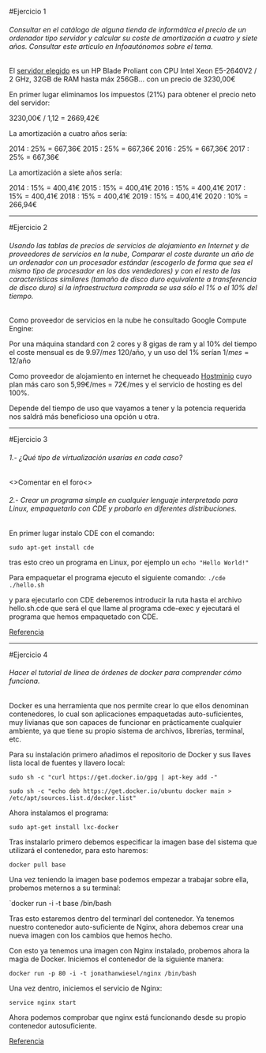 #Ejercicio 1

###### Consultar en el catálogo de alguna tienda de informática el precio de un ordenador tipo servidor y calcular su coste de amortización a cuatro y siete años. Consultar este artículo en Infoautónomos sobre el tema.

El [servidor elegido](http://www.dynos.es/servidor-blade-hp-proliant-bl460c-gen8-xeon-e5-2640v2-2ghz-32gb-ddr3--4514953608993__724085-B21.html) es un HP Blade Proliant con CPU	Intel Xeon E5-2640V2 / 2 GHz, 32GB de RAM hasta máx 256GB... con un precio de 3230,00€

En primer lugar eliminamos los impuestos (21%) para obtener el precio neto del servidor:

3230,00€ / 1,12 = 2669,42€

La amortización a cuatro años sería:

2014 : 25% = 667,36€
2015 : 25% = 667,36€
2016 : 25% = 667,36€
2017 : 25% = 667,36€

La amortización a siete años sería:

2014 : 15% = 400,41€
2015 : 15% = 400,41€
2016 : 15% = 400,41€
2017 : 15% = 400,41€
2018 : 15% = 400,41€
2019 : 15% = 400,41€
2020 : 10% = 266,94€

---
#Ejercicio 2

###### Usando las tablas de precios de servicios de alojamiento en Internet y de proveedores de servicios en la nube, Comparar el coste durante un año de un ordenador con un procesador estándar (escogerlo de forma que sea el mismo tipo de procesador en los dos vendedores) y con el resto de las características similares (tamaño de disco duro equivalente a transferencia de disco duro) si la infraestructura comprada se usa sólo el 1% o el 10% del tiempo.



Como proveedor de servicios en la nube he consultado Google Compute Engine:

Por una máquina standard con 2 cores y 8 gigas de ram y al 10% del tiempo el coste mensual es de 9.97$/mes ~ 120$/año, y un uso del 1% serían 1$/mes = 12$/año

Como proveedor de alojamiento en internet he chequeado [Hostminio](http://hostminio.es/alojamiento-web/)
cuyo plan más caro son 5,99€/mes = 72€/mes y el servicio de hosting es del 100%.

Depende del tiempo de uso que vayamos a tener y la potencia requerida nos saldrá más beneficioso una opción u otra.

---
#Ejercicio 3

###### 1.- ¿Qué tipo de virtualización usarías en cada caso?

<>Comentar en el foro<>
###### 2.- Crear un programa simple en cualquier lenguaje interpretado para Linux, empaquetarlo con CDE y probarlo en diferentes distribuciones.

En primer lugar instalo CDE con el comando:

`sudo apt-get install cde`

tras esto creo un programa en Linux, por ejemplo un `echo "Hello World!"`

Para empaquetar el programa ejecuto el siguiente comando:
`./cde ./hello.sh`

y para ejecutarlo con CDE deberemos introducir la ruta hasta el archivo hello.sh.cde que será el que llame al programa cde-exec y ejecutará el programa que hemos empaquetado con CDE.

[Referencia](https://github.com/germaaan/IV_GMM/blob/master/TEMA1/ejercicio03.md)

---

#Ejercicio 4

###### Hacer el tutorial de línea de órdenes de docker para comprender cómo funciona.

Docker es una herramienta que nos permite crear lo que ellos denominan contenedores, lo cual son aplicaciones empaquetadas auto-suficientes, muy livianas que son capaces de funcionar en prácticamente cualquier ambiente, ya que tiene su propio sistema de archivos, librerías, terminal, etc.

Para su instalación primero añadimos el repositorio de Docker y sus llaves lista local de fuentes y llavero local:

`sudo sh -c "curl https://get.docker.io/gpg | apt-key add -"`

`sudo sh -c "echo deb https://get.docker.io/ubuntu docker main > /etc/apt/sources.list.d/docker.list"`

Ahora instalamos el programa:

`sudo apt-get install lxc-docker`

Tras instalarlo primero debemos especificar la imagen base del sistema que utilizará el contenedor, para esto haremos:

`docker pull base`

Una vez teniendo la imagen base podemos empezar a trabajar sobre ella, probemos meternos a su terminal:

`docker run -i -t base /bin/bash

Tras esto estaremos dentro del terminarl del contenedor. Ya tenemos nuestro contenedor auto-suficiente de Nginx, ahora debemos crear una nueva imagen con los cambios que hemos hecho.

Con esto ya tenemos una imagen con Nginx instalado, probemos ahora la magia de Docker. Iniciemos el contenedor de la siguiente manera:

`docker run -p 80 -i -t jonathanwiesel/nginx /bin/bash `

Una vez dentro, iniciemos el servicio de Nginx:

`service nginx start`

Ahora podemos comprobar que nginx está funcionando desde su propio contenedor autosuficiente.

[Referencia](http://codehero.co/como-instalar-y-usar-docker/)